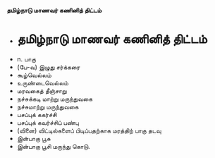 **தமிழ்நாடு மாணவர் கணினித் திட்டம்**
- # தமிழ்நாடு மாணவர் கணினித் திட்டம்
- n. பாகு
- (பே-வ) இழுது சர்க்கரை
- கூழ்வெல்லம்
- உருண்டைவெல்லம்
- மரவகைத் தீஞ்சாறு
- நச்சுக்கடி மாற்று மருந்துவகை
- நச்சுமாற்று மருந்துவகை
- பசப்புக் ககர்ச்சி
- பசப்புக் கவர்ச்சிப் பண்பு
- (வினை) விட்டில்களைப் பிடிப்பதற்காக மரத்திற் பாகு தடவு
- இன்பாகு பூசு
- இன்பாகு பூசி மருந்து கொடு.

